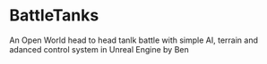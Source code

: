 # BattleTanks
An Open World head to head tanlk battle with simple AI, terrain and  adanced control system in Unreal Engine by Ben 
